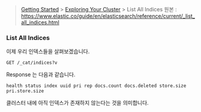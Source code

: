 > [Getting Started](https://github.com/sungjunyoung/elasticsearch_doc_ko/tree/master/Getting%20Started) > [Exploring Your Cluster](https://github.com/sungjunyoung/elasticsearch_doc_ko/tree/master/Getting%20Started/Exploring%20Your%20Cluster) > List All Indices
> 원본 : https://www.elastic.co/guide/en/elasticsearch/reference/current/_list_all_indices.html


### List All Indices

이제 우리 인덱스들을 살펴보겠습니다.
```
GET /_cat/indices?v
```
Response 는 다음과 같습니다.
```
health status index uuid pri rep docs.count docs.deleted store.size pri.store.size
```
클러스터 내에 아직 인덱스가 존재하지 않는다는 것을 의미합니다.
